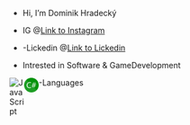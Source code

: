- Hi, I’m Dominik Hradecký

- IG @[Link to Instagram](https://www.instagram.com/dominiksbtr/?hl=en)
- -Lickedin @[Link to Lickedin](https://www.linkedin.com/in/dominik-hradeck%C3%BD-700162225/)
- Intrested in Software & GameDevelopment

-Languages
<img align="left" alt="JavaScript" width="26px" src="https://banner2.cleanpng.com/20180531/qfb/kisspng-c-programming-basics-for-absolute-beginners-comp-5b106126687fa9.960696831527800102428.jpg" />
<img align="left" alt="C#" width="26px" src="https://raw.githubusercontent.com/github/explore/80688e429a7d4ef2fca1e82350fe8e3517d3494d/topics/csharp/csharp.png" />
